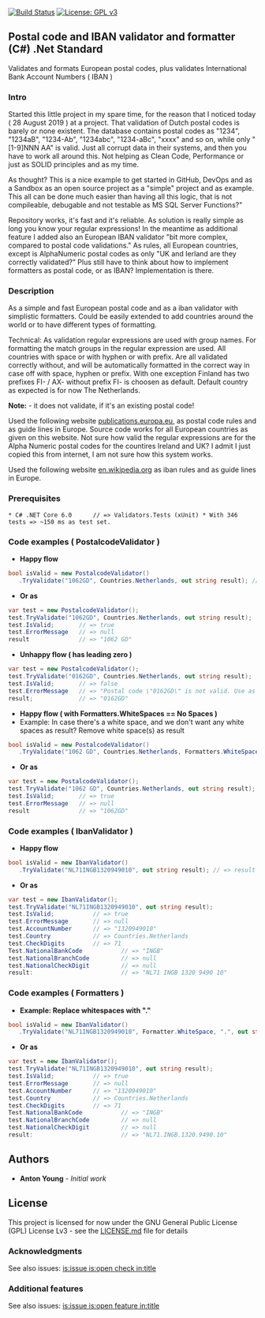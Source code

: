 [![Build Status](https://dev.azure.com/antonyoung/Validator/_apis/build/status/antonyoung.postalcode?branchName=master)](https://dev.azure.com/antonyoung/Validator/_build/latest?definitionId=3&branchName=master)
[![License: GPL v3](https://img.shields.io/badge/License-GPLv3-blue.svg)](https://www.gnu.org/licenses/gpl-3.0)
## Postal code and IBAN validator and formatter (C#) .Net Standard

Validates and formats European postal codes, plus validates International Bank Account Numbers ( IBAN )

### Intro

Started this little project in my spare time, for the reason that I noticed today ( 28 August 2019 ) at a project. 
That validation of Dutch postal codes is barely or none existent. 
The database contains postal codes as "1234", "1234aB", "1234-Ab", "1234abc", "1234-aBc", "xxxx" and so on, while only "[1-9]NNN AA" is valid. 
Just all corrupt data in their systems, and then you have to work all around this.
Not helping as Clean Code, Performance or just as SOLID principles and as my time.

As thought? 
This is a nice example to get started in GitHub, DevOps and as a Sandbox as an open source project as a "simple" project and as example. 
This all can be done much easier than having all this logic, that is not compileable, debugable and not testable as MS SQL Server Functions?" 

Repository works, it's fast and it's reliable. 
As solution is really simple as long you know your regular expressions!
In the meantime as additional feature I added also an European IBAN validator "bit more complex, compared to postal code validations." 
As rules, all European countries, except is AlphaNumeric postal codes as only "UK and Ierland are they correctly validated?" 
Plus still have to think about how to implement formatters as postal code, or as IBAN? Implementation is there.

### Description

As a simple and fast European postal code and as a iban validator with simplistic formatters. 
Could be easily extended to add countries around the world or to have different types of formatting.

Technical: As validation regular expressions are used with group names. 
For formatting the match groups in the regular expression are used. 
All countries with space or with hyphen or with prefix.
Are all validated correctly without, and will be automatically formatted in the correct way in case off with space, hyphen or prefix. 
With one exception Finland has two prefixes FI- / AX- without prefix FI- is choosen as default.
Default country as expected is for now The Netherlands.    

**Note:** - it does not validate, if it's an existing postal code!

Used the following website [publications.europa.eu](http://publications.europa.eu/code/en/en-390105.htm), as postal code rules and as guide lines in Europe. 
Source code works for all European countries as given on this website.
Not sure how valid the regular expressions are for the Alpha Numeric postal codes for the countires Ireland and UK?
I admit I just copied this from internet, I am not sure how this system works. 

Used the following website [en.wikipedia.org](https://en.wikipedia.org/wiki/International_Bank_Account_Number) as iban rules and as guide lines in Europe. 
 
### Prerequisites
```
* C# .NET Core 6.0      // => Validators.Tests (xUnit) * With 346 tests => ~150 ms as test set.
```
### Code examples ( PostalcodeValidator )

* **Happy flow**
```csharp
bool isValid = new PostalcodeValidator()
   .TryValidate("1062GD", Countries.Netherlands, out string result); // => result = "1062 GD", isValid = true
```
* **Or as** 
```csharp
var test = new PostalcodeValidator(); 
test.TryValidate("1062GD", Countries.Netherlands, out string result);
test.IsValid;       // => true					
test.ErrorMessage   // => null
result              // => "1062 GD"
```
* **Unhappy flow ( has leading zero )**
```csharp
var test = new PostalcodeValidator(); 
test.TryValidate("0162GD", Countries.Netherlands, out string result);
test.IsValid;       // => false					
test.ErrorMessage   // => "Postal code \"0162GD\" is not valid. Use as example \"1234 AB\"."
result;             // => "0162GD"
```
* **Happy flow ( with Formatters.WhiteSpaces == No Spaces )**
* Example: In case there's a white space, and we don't want any white spaces as result? Remove white space(s) as result
```csharp
bool isValid = new PostalcodeValidator()
   .TryValidate("1062 GD", Countries.Netherlands, Formatters.WhiteSpaces, out string result); // => result = "1062GD", isValid = true
```
* **Or as** 
```csharp
var test = new PostalcodeValidator(); 
test.TryValidate("1062 GD", Countries.Netherlands, out string result);
test.IsValid;       // => true					
test.ErrorMessage   // => null
result              // => "1062GD"
```

### Code examples ( IbanValidator )

* **Happy flow**
```csharp
bool isValid = new IbanValidator()
   .TryValidate("NL71INGB1320949010", out string result); // => result = "NL71 INGB 1320 9490 10", isValid = true
```
* **Or as** 
```csharp
var test = new IbanValidator(); 
test.TryValidate("NL71INGB1320949010", out string result);
test.IsValid;			// => true					
test.ErrorMessage		// => null
test.AccountNumber		// => "1320949010"
test.Country			// => Countries.Netherlands
test.CheckDigits		// => 71
Test.NationalBankCode	        // => "INGB"
test.NationalBranchCode	        // => null
test.NationalCheckDigit	        // => null
result:                         // => "NL71 INGB 1320 9490 10"
```

### Code examples ( Formatters )

* **Example: Replace whitespaces with "."**
```csharp
bool isValid = new IbanValidator()
   .TryValidate("NL71INGB1320949010", Formatter.WhiteSpace, ".", out string result); // => result = "NL71.INGB.1320.9490.10", isValid = true
```
* **Or as** 
```csharp
var test = new IbanValidator(); 
test.TryValidate("NL71INGB1320949010", out string result);
test.IsValid;			// => true					
test.ErrorMessage		// => null
test.AccountNumber		// => "1320949010"
test.Country			// => Countries.Netherlands
test.CheckDigits		// => 71
Test.NationalBankCode	        // => "INGB"
test.NationalBranchCode	        // => null
test.NationalCheckDigit	        // => null
result:                         // => "NL71.INGB.1320.9490.10"
```

## Authors

* **Anton Young** - *Initial work*

## License

This project is licensed for now under the GNU General Public License (GPL) License Lv3 - see the [LICENSE.md](LICENSE.md) file for details

### Acknowledgments
See also issues: [is:issue is:open check in:title](https://github.com/antonyoung/postalcode/issues?utf8=%E2%9C%93&q=is%3Aissue+is%3Aopen+check+in%3Atitle)

### Additional features
See also issues: [is:issue is:open feature in:title](https://github.com/antonyoung/postalcode/issues?utf8=%E2%9C%93&q=is%3Aissue+is%3Aopen+feature+in%3Atitle+)
